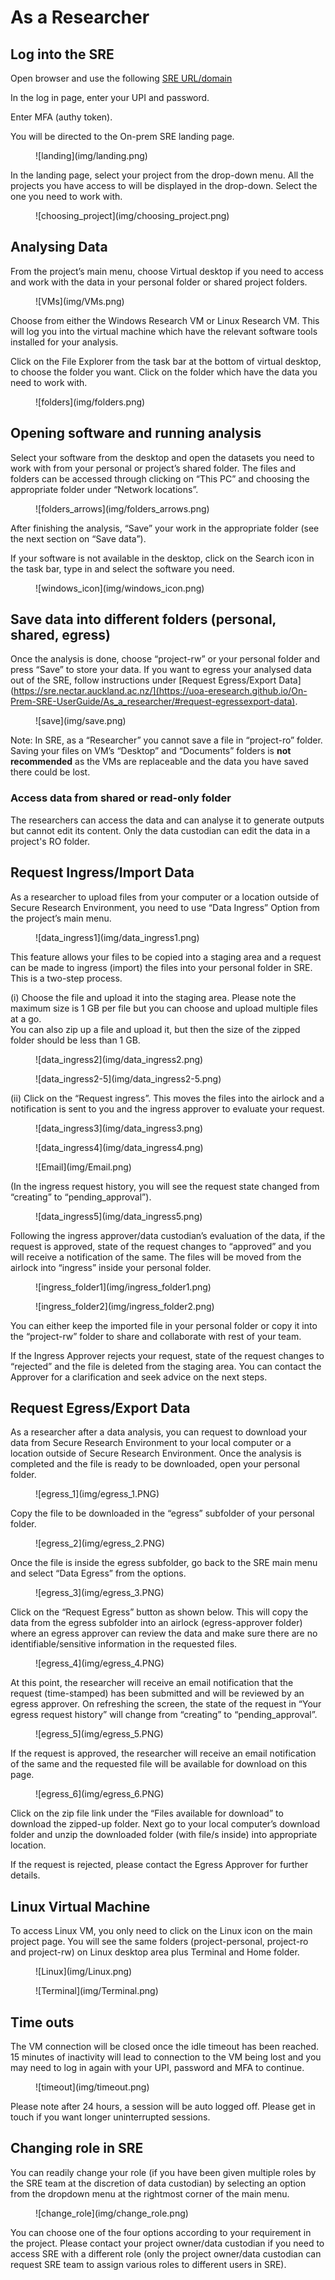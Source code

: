 # As a Researcher

## Log into the SRE 

Open browser and use the following [SRE URL/domain](https://sre.nectar.auckland.ac.nz/)  

In the log in page, enter your UPI and password.

Enter MFA (authy token).

You will be directed to the On-prem SRE landing page. 

<figure markdown>
  ![landing](img/landing.png)
  <figcaption> </figcaption>
</figure>

In the landing page, select your project from the drop-down menu. All the projects you have access to will be displayed in the drop-down. Select the one you need to work with. 

<figure markdown>
  ![choosing_project](img/choosing_project.png)
  <figcaption> </figcaption>
</figure>

## Analysing Data 

From the project’s main menu, choose Virtual desktop if you need to access and work with the data in your personal folder or shared project folders. 

<figure markdown>
  ![VMs](img/VMs.png)
  <figcaption> </figcaption>
</figure>

Choose from either the Windows Research VM or Linux Research VM. This will log you into the virtual machine which have the relevant software tools installed for your analysis. 

Click on the File Explorer from the task bar at the bottom of virtual desktop, to choose the folder you want. Click on the folder which have the data you need to work with. 

<figure markdown>
  ![folders](img/folders.png)
  <figcaption> </figcaption>
</figure>

## Opening software and running analysis 

Select your software from the desktop and open the datasets you need to work with from your personal or project’s shared folder. The files and folders can be accessed through clicking on “This PC” and choosing the appropriate folder under “Network locations”.
 
<figure markdown>
  ![folders_arrows](img/folders_arrows.png)
  <figcaption> </figcaption>
</figure>

After finishing the analysis, “Save” your work in the appropriate folder (see the next section on “Save data”). 

If your software is not available in the desktop, click on the Search icon in the task bar, type in and select the software you need. 

<figure markdown>
  ![windows_icon](img/windows_icon.png)
  <figcaption> </figcaption>
</figure>

## Save data into different folders (personal, shared, egress) 

Once the analysis is done, choose “project-rw” or your personal folder and press “Save” to store your data. If you want to egress your analysed data out of the SRE, follow instructions under  [Request Egress/Export Data](https://sre.nectar.auckland.ac.nz/](https://uoa-eresearch.github.io/On-Prem-SRE-UserGuide/As_a_researcher/#request-egressexport-data).

<figure markdown>
  ![save](img/save.png)
  <figcaption> </figcaption>
</figure>

Note: In SRE, as a “Researcher” you cannot save a file in “project-ro” folder. Saving your files on VM’s “Desktop” and “Documents” folders is **not recommended** as the VMs are replaceable and the data you have saved there could be lost. 

### Access data from shared or read-only folder 
The researchers can access the data and can analyse it to generate outputs but cannot edit its content. Only the data custodian can edit the data in a project's RO folder. 

## Request Ingress/Import Data 
As a researcher to upload files from your computer or a location outside of Secure Research Environment, you need to use “Data Ingress” Option from the project’s main menu. 
 
<figure markdown>
  ![data_ingress1](img/data_ingress1.png)
  <figcaption> </figcaption>
</figure>

This feature allows your files to be copied into a staging area and a request can be made to ingress (import) the files into your personal folder in SRE. This is a two-step process.  

(i) Choose the file and upload it into the staging area.  Please note the maximum size is 1 GB per file but you can choose and upload multiple files at a go.  
You can also zip up a file and upload it, but then the size of the zipped folder should be less than 1 GB. 

<figure markdown>
  ![data_ingress2](img/data_ingress2.png)
  <figcaption> </figcaption>
</figure>

<figure markdown>
  ![data_ingress2-5](img/data_ingress2-5.png)
  <figcaption> </figcaption>
</figure>

(ii) Click on the “Request ingress”. This moves the files into the airlock and a notification is sent to you and the ingress approver to evaluate your request. 

<figure markdown>
  ![data_ingress3](img/data_ingress3.png)
  <figcaption> </figcaption>
</figure>

<figure markdown>
  ![data_ingress4](img/data_ingress4.png)
  <figcaption> </figcaption>
</figure>

<figure markdown>
  ![Email](img/Email.png)
  <figcaption> </figcaption>
</figure>

(In the ingress request history, you will see the request state changed from “creating” to “pending_approval”). 

<figure markdown>
  ![data_ingress5](img/data_ingress5.png)
  <figcaption> </figcaption>
</figure>

Following the ingress approver/data custodian’s evaluation of the data, if the request is approved, state of the request changes to “approved” and you will receive a notification of the same. The files will be moved from the airlock into “ingress” inside your personal folder.  

<figure markdown>
  ![ingress_folder1](img/ingress_folder1.png)
  <figcaption> </figcaption>
</figure>

<figure markdown>
  ![ingress_folder2](img/ingress_folder2.png)
  <figcaption> </figcaption>
</figure>

You can either keep the imported file in your personal folder or copy it into the “project-rw” folder to share and collaborate with rest of your team. 

If the Ingress Approver rejects your request, state of the request changes to “rejected” and the file is deleted from the staging area. You can contact the Approver for a clarification and seek advice on the next steps.   

## Request Egress/Export Data 
As a researcher after a data analysis, you can request to download your data from Secure Research Environment to your local computer or a location outside of Secure Research Environment. Once the analysis is completed and the file is ready to be downloaded, open your personal folder.  

<figure markdown>
  ![egress_1](img/egress_1.PNG)
  <figcaption> </figcaption>
</figure>

Copy the file to be downloaded in the “egress” subfolder of your personal folder.

<figure markdown>
  ![egress_2](img/egress_2.PNG)
  <figcaption> </figcaption>
</figure>

Once the file is inside the egress subfolder, go back to the SRE main menu and select “Data Egress” from the options. 

<figure markdown>
  ![egress_3](img/egress_3.PNG)
  <figcaption> </figcaption>
</figure>

Click on the “Request Egress” button as shown below. This will copy the data from the egress subfolder into an airlock (egress-approver folder) where an egress approver can review the data and make sure there are no identifiable/sensitive information in the requested files.  

<figure markdown>
  ![egress_4](img/egress_4.PNG)
  <figcaption> </figcaption>
</figure>

At this point, the researcher will receive an email notification that the request (time-stamped) has been submitted and will be reviewed by an egress approver. On refreshing the screen, the state of the request in “Your egress request history” will change from “creating” to “pending_approval”. 

<figure markdown>
  ![egress_5](img/egress_5.PNG)
  <figcaption> </figcaption>
</figure>

If the request is approved, the researcher will receive an email notification of the same and the requested file will be available for download on this page. 

<figure markdown>
  ![egress_6](img/egress_6.PNG)
  <figcaption> </figcaption>
</figure>

Click on the zip file link under the “Files available for download” to download the zipped-up folder. Next go to your local computer’s download folder and unzip the downloaded folder (with file/s inside) into appropriate location. 

If the request is rejected, please contact the Egress Approver for further details. 

## Linux Virtual Machine

To access Linux VM, you only need to click on the Linux icon on the main project page. You will see the same folders (project-personal, project-ro and project-rw) on Linux desktop area plus Terminal and Home folder.

<figure markdown>
  ![Linux](img/Linux.png)
  <figcaption> </figcaption>
</figure>

<figure markdown>
  ![Terminal](img/Terminal.png)
  <figcaption> </figcaption>
</figure>

## Time outs 

The VM connection will be closed once the idle timeout has been reached. 15 minutes of inactivity will lead to connection to the VM being lost and you may need to log in again with your UPI, password and MFA to continue. 

<figure markdown>
  ![timeout](img/timeout.png)
  <figcaption> </figcaption>
</figure>

Please note after 24 hours, a session will be auto logged off. Please get in touch if you want longer uninterrupted sessions.

## Changing role in SRE 

You can readily change your role (if you have been given multiple roles by the SRE team at the discretion of data custodian) by selecting an option from the dropdown menu at the rightmost corner of the main menu.  

<figure markdown>
  ![change_role](img/change_role.png)
  <figcaption> </figcaption>
</figure>

You can choose one of the four options according to your requirement in the project. Please contact your project owner/data custodian if you need to access SRE with a different role (only the project owner/data custodian can request SRE team to assign various roles to different users in SRE). 
